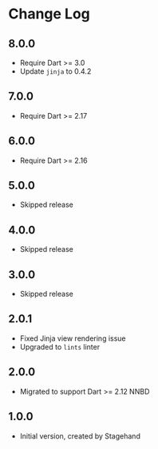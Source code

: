 # Change Log

## 8.0.0

* Require Dart >= 3.0
* Update `jinja`  to 0.4.2

## 7.0.0

* Require Dart >= 2.17

## 6.0.0

* Require Dart >= 2.16

## 5.0.0

* Skipped release

## 4.0.0

* Skipped release

## 3.0.0

* Skipped release

## 2.0.1

* Fixed Jinja view rendering issue
* Upgraded to `lints` linter

## 2.0.0

* Migrated to support Dart >= 2.12 NNBD

## 1.0.0

* Initial version, created by Stagehand
